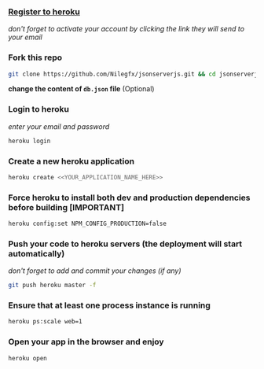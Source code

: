 ### [Register to heroku](https://signup.heroku.com/)
_don't forget to activate your account by clicking the link they will send to your email_

### Fork this repo
```bash
git clone https://github.com/Nilegfx/jsonserverjs.git && cd jsonserverjs
```

__change the content of `db.json` file__ (Optional)

### Login to heroku
_enter your email and password_
```bash
heroku login
```

### Create a new heroku application
```bash
heroku create <<YOUR_APPLICATION_NAME_HERE>>
```

### Force heroku to install both dev and production dependencies before building [IMPORTANT]
```bash
heroku config:set NPM_CONFIG_PRODUCTION=false
```

### Push your code to heroku servers (the deployment will start automatically)
_don't forget to add and commit your changes (if any)_

```bash
git push heroku master -f
```

### Ensure that at least one process instance is running
```bash
heroku ps:scale web=1
```

### Open your app in the browser and enjoy
```bash
heroku open
```
